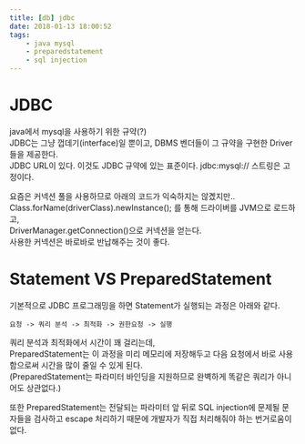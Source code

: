 ```yaml
---
title: [db] jdbc
date: 2018-01-13 18:00:52
tags:
    - java mysql
    - preparedstatement
    - sql injection
---
```


# JDBC  
java에서 mysql을 사용하기 위한 규약(?)  
JDBC는 그냥 껍데기(interface)일 뿐이고, DBMS 벤더들이 그 규약을 구현한 Driver 들을 제공한다.  
JDBC URL이 있다. 이것도 JDBC 규약에 있는 표준이다. jdbc:mysql:// 스트링은 고정이다.  

요즘은 커넥션 풀을 사용하므로 아래의 코드가 익숙하지는 않곘지만..  
Class.forName(driverClass).newInstance(); 를 통해 드라이버를 JVM으로 로드하고,  
DriverManager.getConnection()으로 커넥션을 얻는다.  
사용한 커넥션은 바로바로 반납해주는 것이 좋다.  

# Statement VS PreparedStatement
기본적으로 JDBC 프로그래밍을 하면 Statement가 실행되는 과정은 아래와 같다.  

```
요청 -> 쿼리 분석 -> 최적화 -> 권한요청 -> 실행  
```

쿼리 분석과 최적화에서 시간이 꽤 걸리는데,  
PreparedStatement는 이 과정을 미리 메모리에 저장해두고 다음 요청에서 바로 사용함으로써 시간을 많이 줄일 수 있게 된다.  
(PreparedStatement는 파라미터 바인딩을 지원하므로 완벽하게 똑같은 쿼리가 아니어도 상관없다.)  

또한 PreparedStatement는 전달되는 파라미터 앞 뒤로 SQL injection에 문제될 문자들을 검사하고 escape 처리하기 때문에 개발자가 직접 처리해줘야 하는 번거로움이 없다.  

<!-- more -->
